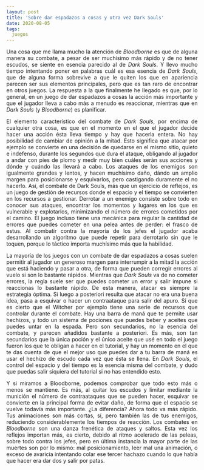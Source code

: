 ```yaml
---
layout: post
title: 'Sobre dar espadazos a cosas y otra vez Dark Souls'
date: 2020-08-05
tags:
  juegos
---
```

<p style='text-align: justify;'>Una cosa que me llama mucho la atención de <i>Bloodborne</i> es que de alguna manera su combate, a pesar de ser muchísimo más rápido y de no tener escudos, se siente en esencia parecido al de <i>Dark Souls</i>. Y llevo mucho tiempo intentando poner en palabras cuál es esa esencia de <i>Dark Souls</i>, que de alguna forma sobrevive a que le quiten los que en apariencia parecen ser sus elementos principales, pero que es tan raro de encontrar en otros juegos. La respuesta a la que finalmente he llegado es que, por lo general, en un juego de dar espadazos a cosas la acción más importante y que el jugador lleva a cabo más a menudo es reaccionar, mientras que en <i>Dark Souls</i> (y <i>Bloodborne</i>) es planificar.</p>

<p style='text-align: justify;'>El elemento característico del combate de <i>Dark Souls</i>, por encima de cualquier otra cosa, es que en el momento en el que el jugador decide hacer una acción ésta lleva tiempo y hay que hacerla entera. No hay posibilidad de cambiar de opinión a la mitad. Esto significa que atacar por ejemplo se convierte en una decisión de quedarse en el mismo sitio, quieto e indefenso, durante los segundos que dura el ataque, obligando al jugador a andar con pies de plomo y medir muy bien cuáles serán sus acciones y dónde y cuándo las llevará a cabo. Los ataques de los enemigos son igualmente grandes y lentos, y hacen muchísimo daño, dándo un amplio margen para posicionarse y esquivarlos, pero castigando duramente el no hacerlo. Así, el combate de Dark Souls, más que un ejercicio de reflejos, es un juego de gestión de recursos donde el espacio y el tiempo se convierten en los recursos a gestionar. Derrotar a un enemigo consiste sobre todo en conocer sus ataques, encontrar los momentos y lugares en los que es vulnerable y explotarlos, minimizando el número de errores cometidos por el camino. El juego incluso tiene una mecánica para regular la cantidad de errores que puedes cometer en una pelea antes de perder: el frasco de estus. Al combatir contra la mayoría de los jefes el jugador acaba desarrollando un algoritmo que puede repetir para derrotarlo sin que le toquen, porque lo táctico importa muchísimo más que la habilidad.</p>

<p style='text-align: justify;'>La mayoría de los juegos con un combate de dar espadazos a cosas suelen permitir al jugador un generoso margen para interrumpir a la mitad la acción que está haciendo y pasar a otra, de forma que pueden corregir errores al vuelo si son lo bastante rápidos. Mientras que <i>Dark Souls</i> va de no cometer errores, la regla suele ser que puedes cometer un error y salir impune si reaccionas lo bastante rápido. De esta manera, atacar es siempre la estrategia óptima. Si luego a posteriori resulta que atacar no era una buena idea, pasa a esquivar o hacer un contraataque para salir del apuro. Sí que es cierto que el Witcher por ejemplo tiene una serie de recursos que controlar durante el combate. Hay una barra de maná que te permite usar hechizos, y todo un sistema de pociones que puedes beber y aceites que puedes untar en la espada. Pero son secundarios, no la esencia del combate, y parecen añadidos bastante a posteriori. Es más, son tan secundarios que la única poción y el único aceite que usé en todo el juego fueron los que te obligan a hacer en el tutorial, y hay un momento en el que te das cuenta de que el mejor uso que puedes dar a tu barra de maná es usar el hechizo de escudo cada vez que ésta se llena. En <i>Dark Souls</i>, el control del espacio y del tiempo es la esencia misma del combate, y dudo que puedas salir siquiera del tutorial si no has entendido esto.</p>

<p style='text-align: justify;'>Y si miramos a </>Bloodborne</i>, podemos comprobar que todo esto más o menos se mantiene. Es más, al quitar los escudos y limitar mediante la munición el número de contraataques que se pueden hacer, esquivar se convierte en la principal forma de evitar daño, de forma que el espacio se vuelve todavía más importante. ¿La diferencia? Ahora todo va más rápido. Tus animaciones son más cortas, sí, pero también las de tus enemigos, reduciendo considerablemente los tiempos de reacción. Los combates en <i>Bloodborne</i> son una danza frenética de ataques y saltos. Esta vez los reflejos importan más, es cierto, debido al ritmo acelerado de las peleas, sobre todo contra los jefes, pero en última instancia la mayor parte de las muertes son por lo mismo: mal posicionamiento, leer mal una animación, o exceso de avaricia intentando colar ese tercer hachazo cuando lo que había que hacer era dar dos y salir por patas.</p>

